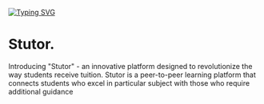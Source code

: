 [![Typing SVG](https://readme-typing-svg.demolab.com/?lines=Welcome+to+our+Wesbite;Second+line+of+text)](https://git.io/typing-svg)
# Stutor.

Introducing "Stutor" -
an innovative platform designed to revolutionize the way students receive tuition. 
Stutor is a peer-to-peer learning platform that connects students who excel in particular subject with those who require additional guidance

